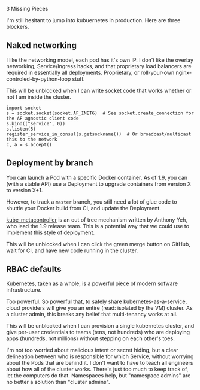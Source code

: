 3 Missing Pieces

I'm still hesitant to jump into kubuernetes in production. Here are three blockers.

## Naked networking

I like the networking model, each pod has it's own IP.
I don't like the overlay networking, Service/Ingress hacks, and that proprietary load balancers are required in essentially all deployments. Proprietary, or roll-your-own nginx-controled-by-python-loop stuff.

This will be unblocked when I can write socket code that works whether or not I am inside the cluster.
```
import socket
s = socket.socket(socket.AF_INET6)  # See socket.create_connection for the AF agnostic client code
s.bind(("service", 0))
s.listen(5)
register_service_in_consul(s.getsockname())  # Or broadcast/multicast this to the network
c, a = s.accept()
```

## Deployment by branch

You can launch a Pod with a specific Docker container.
As of 1.9, you can (with a stable API) use a Deployment to upgrade containers from version X to version X+1.

However, to track a `master` branch, you still need a lot of glue code to shuttle your Docker build from CI, and update the Deployment.

[kube-metacontroller](https://github.com/GoogleCloudPlatform/kube-metacontroller) is an out of tree mechanism written by Anthony Yeh, who lead the 1.9 release team. This is a potential way that we could use to implement this style of deployment.

This will be unblocked when I can click the green merge button on GitHub, wait for CI, and have new code running in the cluster.

## RBAC defaults

Kubernetes, taken as a whole, is a powerful piece of modern sofware infrastructure.

Too powerful. So powerful that, to safely share kubernetes-as-a-service, cloud providers will give you an entire (read: isolated by the VM) cluster. As a cluster admin, this breaks any belief that multi-tenancy works at all.

This will be unblocked when I can provision a single kubernetes cluster, and give per-user credentials to teams (tens, not hundreds) who are deploying apps (hundreds, not millions) without stepping on each other's toes.

I'm not too worried about malicious intent or secret hiding, but a clear delineation between who is responsible for which Service, without worrying about the Pods that are behind it. I don't want to have to teach all engineers about how all of the cluster works. There's just too much to keep track of, let the computers do that.
Namespaces help, but "namespace admins" are no better a solution than "cluster admins".
